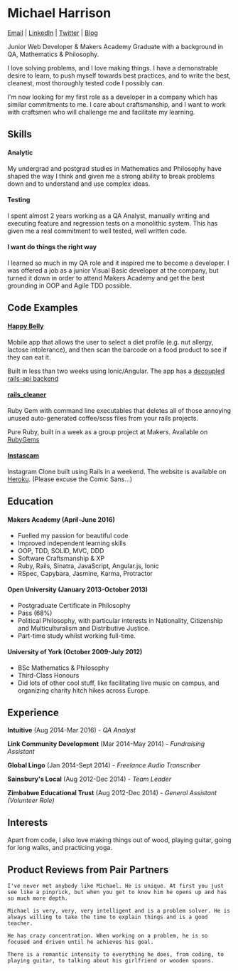 # Michael Harrison
[Email](mailto:harrim91@hotmail.co.uk) | [LinkedIn](https://uk.linkedin.com/in/mharrison3) | [Twitter](http://www.twitter.com/mikeh91) | [Blog](http://michaelharrison.party)

Junior Web Developer & Makers Academy Graduate with a background in QA, Mathematics & Philosophy.

I love solving problems, and I love making things. I have a demonstrable desire to learn, to push myself towards best practices, and to write the best, cleanest, most thoroughly tested code I possibly can.

I'm now looking for my first role as a developer in a company which has similar commitments to me. I care about craftsmanship, and I want to work with craftsmen who will challenge me and facilitate my learning.

Skills
---

#### Analytic
My undergrad and postgrad studies in Mathematics and Philosophy have shaped the way I think and given me a strong ability to break problems down and to understand and use complex ideas. 

#### Testing
I spent almost 2 years working as a QA Analyst, manually writing and executing feature and regression tests on a monolithic system. This has given me a real commitment to well tested, well written code.

#### I want do things the right way
I learned so much in my QA role and it inspired me to become a developer. I was offered a job as a junior Visual Basic developer at the company, but turned it down in order to attend Makers Academy and get the best grounding in OOP and Agile TDD possible.


Code Examples
---
#### [Happy Belly](http://www.github.com/harrim91/allergy_scanner_frontend)
Mobile app that allows the user to select a diet profile (e.g. nut allergy, lactose intolerance), and then scan the barcode on a food product to see if they can eat it.

Built in less than two weeks using Ionic/Angular. The app has a [decoupled rails-api backend](http://www.github.com/harrim91/allergy_scanner_backend)

#### [rails_cleaner](http://www.github.com/harrim91/rails_cleaner)
Ruby Gem with command line executables that deletes all of those annoying unused auto-generated coffee/scss files from your rails projects.

Pure Ruby, built in a week as a group project at Makers. Available on [RubyGems](https://rubygems.org/gems/rails_cleaner)

#### [Instascam](http://www.github.com/harrim91/instagram_challenge)
Instagram Clone built using Rails in a weekend. The website is available on [Heroku](https://limitless-cliffs-63599.herokuapp.com/). (Please excuse the Comic Sans...)

Education
---

#### Makers Academy (April-June 2016)

- Fuelled my passion for beautiful code
- Improved independent learning skills
- OOP, TDD, SOLID, MVC, DDD
- Software Craftsmanship & XP
- Ruby, Rails, Sinatra, JavaScript, Angular.js, Ionic
- RSpec, Capybara, Jasmine, Karma, Protractor

#### Open University (January 2013-October 2013)

- Postgraduate Certificate in Philosophy
- Pass (68%)
- Political Philosophy, with particular interests in Nationality, Citizenship and Multiculturalism and Distributive Justice.
- Part-time study whilst working full-time.

#### University of York (October 2009-July 2012)

- BSc Mathematics & Philosophy
- Third-Class Honours
- Did lots of other cool stuff, like facilitating live music on campus, and organizing charity hitch hikes across Europe.

## Experience

**Intuitive** (Aug 2014-Mar 2016) - *QA Analyst*

**Link Community Development** (Mar 2014-May 2014) - *Fundraising Assistant*

**Global Lingo** (Jan 2014-Sept 2014) - *Freelance Audio Transcriber*

**Sainsbury's Local** (Aug 2012-Dec 2014) - *Team Leader*

**Zimbabwe Educational Trust** (Aug 2012-Dec 2014) - *General Assistant (Volunteer Role)*

## Interests

Apart from code, I also love making things out of wood, playing guitar, going for long walks, and practicing yoga.

## Product Reviews from Pair Partners

`I've never met anybody like Michael. He is unique. At first you just see like a pinprick, but when you get to know him he opens up and has so much more depth.`

`Michael is very, very, very intelligent and is a problem solver. He is always willing to take the time to explain things and is a good teacher.`

`He has crazy concentration. When working on a problem, he is so focused and driven until he achieves his goal.`

`There is a romantic intensity to everything he does, from coding, to playing guitar, to talking about his girlfriend or wooden spoons.`
